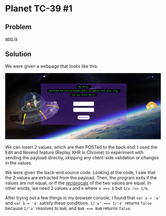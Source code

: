 # Planet TC-39 \#1

## Problem

[app.js](app.js)

## Solution

We were given a webpage that looks like this:

![Planet TC-39 Screenshot](planet_tc39_1_screenshot.png)

We can insert 2 values, which are then POSTed to the back end. I used the Edit and Resend feature (Replay XHR in Chrome) to experiment with sending the payload directly, skipping any client-side validation or changes in the values.

We were given the back-end source code. Looking at the code, I saw that the 2 values are extracted from the payload. Then, the program exits if the values are not equal, or if the [reciprocals](https://en.wikipedia.org/wiki/Multiplicative_inverse) of the two values are equal. In other words, we need 2 values `a` and `b` where `a === b` but `1/a !== 1/b`.

After trying out a few things in my browser console, I found that `var a = 'a'` and `var b = 'a'` satisfy these conditions. `1/'a' === 1/'a'` returns `false` because `1/'a'` resolves to `NaN`, and `NaN === NaN` returns `false`.
